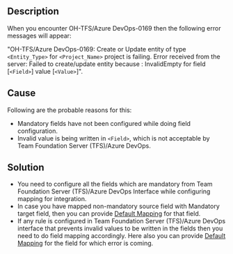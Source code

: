 ## Description

When you encounter OH-TFS/Azure DevOps-0169 then the following error messages will appear:

"OH-TFS/Azure DevOps-0169: Create or Update entity of type `<Entity_Type>` for `<Project_Name>` project is failing. Error received from the server: Failed to create/update entity because : InvalidEmpty for field [`<Field>`] value [`<Value>`]".

## Cause

Following are the probable reasons for this:
* Mandatory fields have not been configured while doing field configuration.
* Invalid value is being written in `<Field>`, which is not acceptable by Team Foundation Server (TFS)/Azure DevOps. 

## Solution

* You need to configure all the fields which are mandatory from Team Foundation Server (TFS)/Azure DevOps Interface while configuring mapping for integration. 
* In case you have mapped non-mandatory source field with Mandatory target field, then you can provide [Default Mapping](../../integrate/mapping-configuration.md#default-mapping) for that field.
* If any rule is configured in Team Foundation Server (TFS)/Azure DevOps interface that prevents invalid values to be written in the fields then you need to do field mapping accordingly. Here also you can provide [Default Mapping](../../integrate/mapping-configuration.md#default-mapping) for the field for which error is coming.
